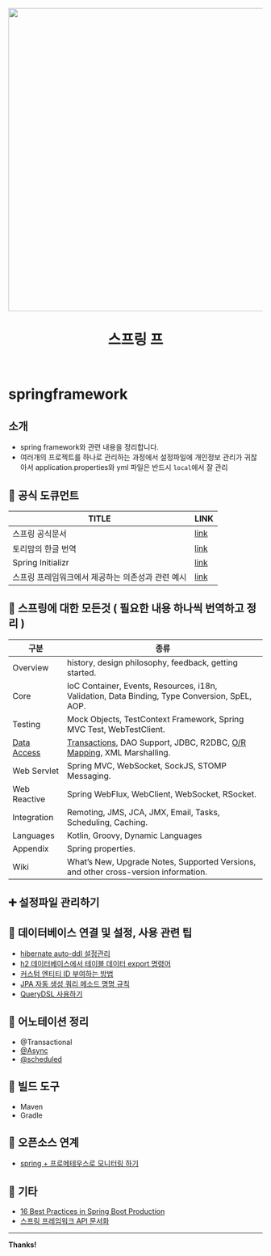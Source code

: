 <h1 align="center">
  <br>
  <img src="https://encrypted-tbn0.gstatic.com/images?q=tbn:ANd9GcQcuSahr_aLdlNT-wkMm8wd06qPnlLK-8uI1Q&usqp=CAU"  width=600"></a>
  <br>
  <br>
     스프링 프
  <br>
  <br>
</h1>


# springframework
                                                                         
## 소개
- spring framework와 관련 내용을 정리합니다.
- 여러개의 프로젝트를 하나로 관리하는 과정에서 설정파일에 개인정보 관리가 귀찮아서 application.properties와 yml 파일은 반드시 `local`에서 잘 관리

## :trident: 공식 도큐먼트
                                                                                                                                               
| TITLE | LINK |
| ------ | ------ |
| 스프링 공식문서 | [link][스프링공식] |
| 토리맘의 한글 번역 | [link][스프링공식번역] |
| Spring Initializr | [link][스프링프로젝트생성] |
| 스프링 프레임워크에서 제공하는 의존성과 관련 예시 | [link][스프링의존성예시] |
                                                                         
## :crown: 스프링에 대한 모든것 ( 필요한 내용 하나씩 번역하고 정리 )

| 구분 | 종류 |
| ------ | ------ |
| Overview | history, design philosophy, feedback, getting started. |
| Core | IoC Container, Events, Resources, i18n, Validation, Data Binding, Type Conversion, SpEL, AOP. |
| Testing | Mock Objects, TestContext Framework, Spring MVC Test, WebTestClient. |
| [Data Access][데이터엑세스] | [Transactions][트랜잭션], DAO Support, JDBC, R2DBC, [O/R Mapping][ORM매핑], XML Marshalling. |
| Web Servlet | Spring MVC, WebSocket, SockJS, STOMP Messaging. |
| Web Reactive | Spring WebFlux, WebClient, WebSocket, RSocket. |
| Integration | Remoting, JMS, JCA, JMX, Email, Tasks, Scheduling, Caching. |
| Languages | Kotlin, Groovy, Dynamic Languages |
| Appendix | Spring properties. |
| Wiki | What’s New, Upgrade Notes, Supported Versions, and other cross-version information. |
                                                                         
                                                                         
                                                                         
                                                                         
                                                                         
## :heavy_plus_sign: 설정파일 관리하기


##  :custard: 데이터베이스 연결 및 설정, 사용 관련 팁
- [hibernate auto-ddl 설정관리](https://github.com/t0e8r1r4y/springframewordk/blob/main/hibernate/ddl_auto.md)
- [h2 데이터베이스에서 테이블 데이터 export 명령어](https://github.com/t0e8r1r4y/springframewordk/blob/main/hibernate/h2-data-export.md)
- [커스텀 엔티티 ID 부여하는 방법](https://github.com/t0e8r1r4y/springframewordk/blob/main/hibernate/Identifiers.md)
- [JPA 자동 생성 쿼리 메소드 명명 규칙](https://github.com/t0e8r1r4y/springframewordk/blob/main/hibernate/JPA_AutoGenQuery.md)
- [QueryDSL 사용하기](https://ict-nroo.tistory.com/117)

## :green_apple: 어노테이션 정리
- @Transactional
- [@Async](https://brunch.co.kr/@springboot/401)
- [@scheduled](https://github.com/t0e8r1r4y/springframewordk/blob/main/annotation/schedule.md)

## :strawberry: 빌드 도구
- Maven
- Gradle

## :banana: 오픈소스 연계
- [spring  + 프로메테우스로 모니터링 하기](https://github.com/t0e8r1r4y/springframewordk/tree/main/prometheus_spring)

##  :purse: 기타
- [16 Best Practices in Spring Boot Production](https://medium.com/@hubian/16-best-practices-in-spring-boot-production-62c065a6145c)
- [스프링 프레임워크 API 문서화](https://docs.spring.io/spring-restdocs/docs/current/reference/html5/#documenting-your-api-request-parameters)


---
**Thanks!**

[//]: # (These are reference links used in the body of this note and get stripped out when the markdown processor does its job. There is no need to format nicely because it shouldn't be seen. Thanks SO - http://stackoverflow.com/questions/4823468/store-comments-in-markdown-syntax)
   [스프링공식]: <https://docs.spring.io/spring-framework/docs/current/reference/html/>
   [스프링공식번역]: <https://godekdls.github.io/>
   [스프링프로젝트생성]: <https://start.spring.io>
   [스프링의존성예시]: <https://github.com/spring-projects/spring-kafka/tree/main/samples>
   [데이터엑세스]: <https://github.com/t0e8r1r4y/springframewordk/blob/main/OfficialDoc/DATAACCESS.md>
   [트랜잭션]: <https://github.com/t0e8r1r4y/springframewordk/blob/main/OfficialDoc/DataAccess/TransactionManagement.md>
   [ORM매핑]: <https://github.com/t0e8r1r4y/springframewordk/blob/main/OfficialDoc/DataAccess/ORMMapping.md>
